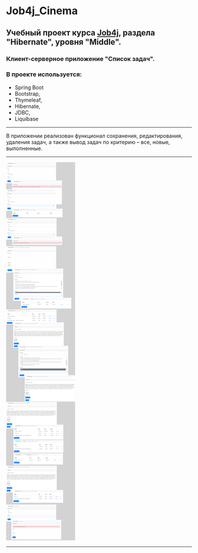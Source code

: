 # Job4j_Cinema
## Учебный проект курса **[Job4j](https://job4j.ru/)**, раздела "Hibernate", уровня "Middle".
### Клиент-серверное приложение "Список задач".
### В проекте используется:
   - Spring Boot
   - Bootstrap,
   - Thymeleaf,
   - Hibernate,
   - JDBC,
   - Liquibase
___
В приложении реализован функционал сохранения,
редактирования, удаления задач, а также вывод
задач по критерию – все, новые, выполненные.
___
![Alt](https://github.com/Daniil62/Job4j_todo/blob/master/todo_scheme.png)
___
